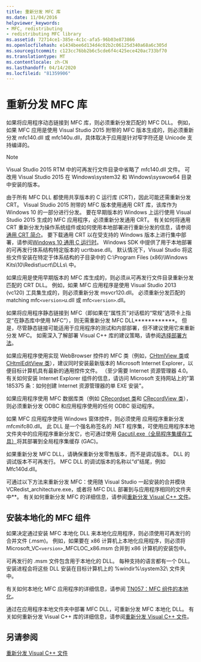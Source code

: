 ```yaml
---
title: 重新分发 MFC 库
ms.date: 11/04/2016
helpviewer_keywords:
- MFC, redistributing
- redistributing MFC library
ms.assetid: 72714ce1-385e-4c1c-afa5-96b03e873866
ms.openlocfilehash: e1434bee6d134d4c02b2c06125d340a68a6c305d
ms.sourcegitcommit: c123cc76bb2b6c5cde6f4c425ece420ac733bf70
ms.translationtype: MT
ms.contentlocale: zh-CN
ms.lasthandoff: 04/14/2020
ms.locfileid: "81359906"
---
```

# <a name="redistributing-the-mfc-library"></a>重新分发 MFC 库

如果将应用程序动态链接到 MFC 库，则必须重新分发匹配的 MFC DLL。 例如，如果 MFC 应用是使用 Visual Studio 2015 附带的 MFC 版本生成的，则必须重新分发 mfc140.dll 或 mfc140u.dll，具体取决于应用是针对窄字符还是 Unicode 支持编译的。

> [!NOTE]
> Visual Studio 2015 RTM 中的可再发行文件目录中省略了 mfc140.dll 文件。 可改用 Visual Studio 2015 在 Windows\system32 和 Windows\syswow64 目录中安装的版本。

由于所有 MFC DLL 都使用共享版本的 C 运行库 (CRT)，因此可能还需重新分发 CRT。 Visual Studio 2015 附带的 MFC 版本使用通用 CRT 库，该库作为 Windows 10 的一部分进行分发。 要在早期版本的 Windows 上运行使用 Visual Studio 2015 生成的 MFC 应用程序，必须重新分发通用 CRT。 有关如何将通用 CRT 重新分发为操作系统组件或如何使用本地部署进行重新分发的信息，请参阅[通用 CRT 简介](https://devblogs.microsoft.com/cppblog/introducing-the-universal-crt/)。 要下载通用 CRT 以在受支持的 Windows 版本上进行集中部署，请参阅[Windows 10 通用 C 运行时](https://www.microsoft.com/download/details.aspx?id=48234)。 Windows SDK 中提供了用于本地部署的可再发行体系结构特定版本的 ucrtbase.dll。 默认情况下，Visual Studio 将这些文件安装在特定于体系结构的子目录中的 C:\Program Files (x86)\Windows Kits\10\Redist\ucrt\DLLs\ 中。

如果应用是使用早期版本的 MFC 库生成的，则必须从可再发行文件目录重新分发匹配的 CRT DLL。 例如，如果 MFC 应用程序是使用 Visual Studio 2013 (vc120) 工具集生成的，则必须重新分发 msvcr120.dll。 必须重新分发匹配的 matching mfc`<version>`u.dll 或 mfc`<version>`.dll。

如果将应用程序静态链接到 MFC（即如果在“属性页”对话框的“常规”选项卡上指定“在静态库中使用 MFC”），则无需重新分发 MFC DLL************。 但是，尽管静态链接可能适用于应用程序的测试和内部部署，但不建议使用它来重新分发 MFC。 如需深入了解部署 Visual C++ 库的建议策略，请参阅[选择部署方法](choosing-a-deployment-method.md)。

如果应用程序使用实现 WebBrowser 控件的 MFC 类（例如，[CHtmlView 类](../mfc/reference/chtmlview-class.md)或 [CHtmlEditView 类](../mfc/reference/chtmleditview-class.md)），建议同时安装最新版本的 Microsoft Internet Explorer，以便目标计算机具有最新的通用控件文件。 （至少需要 Internet 资源管理器 4.0。有关如何安装 Internet Explorer 组件的信息，请访问 Microsoft 支持网站上的"第 185375 条：如何创建 Internet 资源管理器的单 EXE 安装"。

如果应用程序使用 MFC 数据库类（例如 [CRecordset 类](../mfc/reference/crecordset-class.md)和 [CRecordView 类](../mfc/reference/crecordview-class.md)），则必须重新分发 ODBC 和应用程序使用的任何 ODBC 驱动程序。

如果 MFC 应用程序使用 Windows 窗体控件，则必须使用 应用程序重新分发 mfcmifc80.dll。 此 DLL 是一个强名称签名的 .NET 程序集，可使用应用程序本地文件夹中的应用程序重新分发它，也可通过使用 [Gacutil.exe（全局程序集缓存工具）](/dotnet/framework/tools/gacutil-exe-gac-tool)将其部署到全局程序集缓存 (GAC)。

如果重新分发 MFC DLL，请确保重新分发零售版本，而不是调试版本。 DLL 的调试版本不可再发行。 MFC DLL 的调试版本的名称以“d”结尾，例如 Mfc140d.dll。

可通过以下方法来重新分发 MFC：使用随 Visual Studio 一起安装的合并模块 VCRedist_architecture.exe，或者将 MFC DLL 部署到与应用程序相同的文件夹中**。 有关如何重新分发 MFC 的详细信息，请参阅[重新分发 Visual C++ 文件](redistributing-visual-cpp-files.md)。

## <a name="installation-of-localized-mfc-components"></a>安装本地化的 MFC 组件

如果决定通过安装 MFC 本地化 DLL 来本地化应用程序，则必须使用可再发行的合并文件 (.msm)。 例如，如果要在 x86 计算机上本地化应用程序，则必须将 Microsoft_VC`<version>`_MFCLOC_x86.msm 合并到 x86 计算机的安装包中。

可再发行的 .msm 文件包含用于本地化的 DLL。 每种支持的语言都有一个 DLL。 安装进程会将这些 DLL 安装在目标计算机上的 %windir%\system32\ 文件夹中。

有关如何本地化 MFC 应用程序的详细信息，请参阅 [TN057：MFC 组件的本地化](../mfc/tn057-localization-of-mfc-components.md)。

通过在应用程序本地文件夹中部署 MFC DLL，可重新分发 MFC 本地化 DLL。 有关如何重新分发 Visual C++ 库的详细信息，请参阅[重新分发 Visual C++ 文件](redistributing-visual-cpp-files.md)。

## <a name="see-also"></a>另请参阅

[重新分发 Visual C++ 文件](redistributing-visual-cpp-files.md)
